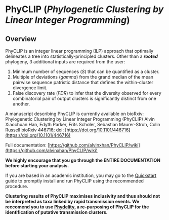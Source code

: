 # PhyCLIP (_Phylogenetic Clustering by Linear Integer Programming_)

## Overview

PhyCLIP is an integer linear programming (ILP) approach that optimally delineates a tree into statistically-principled clusters. Other than a **_rooted_** phylogeny, 3 additional inputs are required from the user: 
1. Minimum number of sequences (_S_) that can be quantified as a cluster.
2. Multiple of deviations (_gamma_) from the grand median of the mean pairwise sequence patristic distance that defines the within-cluster divergence limit. 
3. False discovery rate (_FDR_) to infer that the diversity observed for every combinatorial pair of output clusters is significantly distinct from one another.

A manuscript describing PhyCLIP is currently available on bioRxiv:  
Phylogenetic Clustering by Linear Integer Programming (PhyCLIP)
Alvin Xiaochuan Han, Edyth Parker, Frits Scholer, Sebastian Maurer-Stroh, Colin Russell
bioRxiv 446716; doi: [https://doi.org/10.1101/446716](https://doi.org/10.1101/446716)

Full documentation: 
[https://github.com/alvinxhan/PhyCLIP/wiki](https://github.com/alvinxhan/PhyCLIP/wiki)

**We highly encourage that you go through the ENTIRE DOCUMENTATION before starting your analysis.**

If you are based in an academic institution, you may go to the [Quickstart](https://github.com/alvinxhan/PhyCLIP/wiki/I.-Quickstart-(Beginners)) guide to promptly install and run PhyCLIP using the recommended procedure.  


**Clustering results of PhyCLIP maximises inclusivity and thus should not be interpreted as taxa linked by rapid transmission events. We reccomend you to use [Phydelity](https://github.com/alvinxhan/Phydelity), a re-purposing of PhyCLIP for the identification of putative transmission clusters.**

